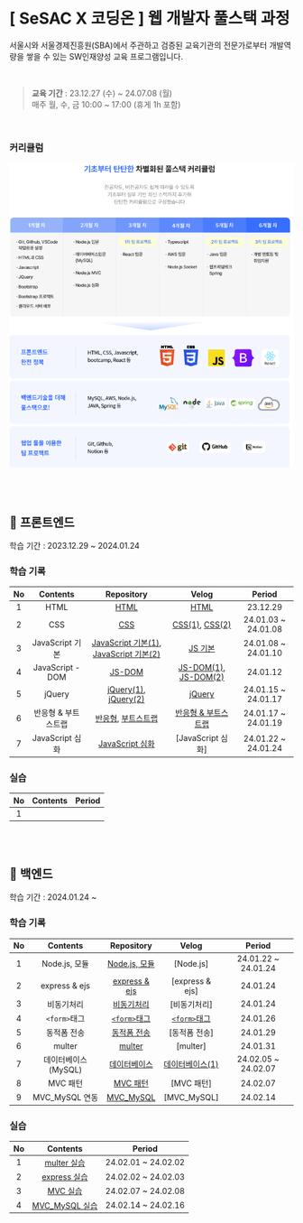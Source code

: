 # [ SeSAC X 코딩온 ] 웹 개발자 풀스택 과정

서울시와 서울경제진흥원(SBA)에서 주관하고 검증된 교육기관의 전문가로부터 개발역량을 쌓을 수 있는 SW인재양성 교육 프로그램입니다.

  <br />

> **교육 기간** : 23.12.27 (수) ~ 24.07.08 (월)
> <br />
> 매주 월, 수, 금 10:00 ~ 17:00 (휴게 1h 포함)

  <br />

### 커리큘럼

<p align="center">
<img alt="curriculum" src="./image.png">
</p>

  <br />
  <br />

## 📂 프론트엔드

학습 기간 : 2023.12.29 ~ 2024.01.24

### 학습 기록

| No  |      Contents       |                                                                                               Repository                                                                                                |                                                                                                                                                                                                                                                      Velog                                                                                                                                                                                                                                                      |       Period        |
| :-: | :-----------------: | :-----------------------------------------------------------------------------------------------------------------------------------------------------------------------------------------------------: | :-------------------------------------------------------------------------------------------------------------------------------------------------------------------------------------------------------------------------------------------------------------------------------------------------------------------------------------------------------------------------------------------------------------------------------------------------------------------------------------------------------------: | :-----------------: |
|  1  |        HTML         |                                                               [HTML](https://github.com/purple11-11/SeSAC-Dobong1-Web/tree/main/01_html)                                                                |                                                                                                                                                [HTML](https://velog.io/@purple11_11/SeSAC-X-%EC%BD%94%EB%94%A9%EC%98%A8-%EC%9B%B9%EA%B0%9C%EB%B0%9C%EC%9E%90-%ED%92%80%EC%8A%A4%ED%83%9D-%EA%B3%BC%EC%A0%95-1%EC%A3%BC%EC%B0%A8-%ED%9A%8C%EA%B3%A0-OT-HTML-CSS)                                                                                                                                                 |      23.12.29       |
|  2  |         CSS         |                                                                [CSS](https://github.com/purple11-11/SeSAC-Dobong1-Web/tree/main/02_CSS)                                                                 |                                        [CSS(1)](https://velog.io/@purple11_11/SeSAC-X-%EC%BD%94%EB%94%A9%EC%98%A8-%EC%9B%B9%EA%B0%9C%EB%B0%9C%EC%9E%90-%ED%92%80%EC%8A%A4%ED%83%9D-%EA%B3%BC%EC%A0%95-1%EC%A3%BC%EC%B0%A8-%ED%9A%8C%EA%B3%A0-OT-HTML-CSS), [CSS(2)](https://velog.io/@purple11_11/SeSAC-X-%EC%BD%94%EB%94%A9%EC%98%A8-%EC%9B%B9%EA%B0%9C%EB%B0%9C%EC%9E%90-%ED%92%80%EC%8A%A4%ED%83%9D-%EA%B3%BC%EC%A0%95-2%EC%A3%BC%EC%B0%A8-%ED%9A%8C%EA%B3%A0-CSS-JS)                                        | 24.01.03 ~ 24.01.08 |
|  3  |   JavaScript 기본   | [JavaScript 기본(1)](https://github.com/purple11-11/SeSAC-Dobong1-Web/tree/main/03_Javascript/1.8), [JavaScript 기본(2)](https://github.com/purple11-11/SeSAC-Dobong1-Web/tree/main/03_Javascript/1.10) |                                                                                                                                                 [JS 기본](https://velog.io/@purple11_11/SeSAC-X-%EC%BD%94%EB%94%A9%EC%98%A8-%EC%9B%B9%EA%B0%9C%EB%B0%9C%EC%9E%90-%ED%92%80%EC%8A%A4%ED%83%9D-%EA%B3%BC%EC%A0%95-2%EC%A3%BC%EC%B0%A8-%ED%9A%8C%EA%B3%A0-CSS-JS)                                                                                                                                                  | 24.01.08 ~ 24.01.10 |
|  4  |  JavaScript - DOM   |                                                         [JS-DOM](https://github.com/purple11-11/SeSAC-Dobong1-Web/tree/main/03_Javascript/1.12)                                                         | [JS-DOM(1)](https://velog.io/@purple11_11/SeSAC-X-%EC%BD%94%EB%94%A9%EC%98%A8-%EC%9B%B9%EA%B0%9C%EB%B0%9C%EC%9E%90-%ED%92%80%EC%8A%A4%ED%83%9D-%EA%B3%BC%EC%A0%95-2%EC%A3%BC%EC%B0%A8-%ED%9A%8C%EA%B3%A0-CSS-JS), [JS-DOM(2)](https://velog.io/@purple11_11/SeSAC-X-%EC%BD%94%EB%94%A9%EC%98%A8-%EC%9B%B9%EA%B0%9C%EB%B0%9C%EC%9E%90-%ED%92%80%EC%8A%A4%ED%83%9D-%EA%B3%BC%EC%A0%95-3%EC%A3%BC%EC%B0%A8-%ED%9A%8C%EA%B3%A0-JS-jQuery-%EB%B0%98%EC%9D%91%ED%98%95-%EB%B6%80%ED%8A%B8%EC%8A%A4%ED%8A%B8%EB%9E%A9) |      24.01.12       |
|  5  |       jQuery        |      [jQuery(1)](https://github.com/purple11-11/SeSAC-Dobong1-Web/tree/main/03_Javascript/1.15/jQuery), [jQuery(2)](https://github.com/purple11-11/SeSAC-Dobong1-Web/tree/main/03_Javascript/1.17)      |                                                                                                           [jQuery](https://velog.io/@purple11_11/SeSAC-X-%EC%BD%94%EB%94%A9%EC%98%A8-%EC%9B%B9%EA%B0%9C%EB%B0%9C%EC%9E%90-%ED%92%80%EC%8A%A4%ED%83%9D-%EA%B3%BC%EC%A0%95-3%EC%A3%BC%EC%B0%A8-%ED%9A%8C%EA%B3%A0-JS-jQuery-%EB%B0%98%EC%9D%91%ED%98%95-%EB%B6%80%ED%8A%B8%EC%8A%A4%ED%8A%B8%EB%9E%A9)                                                                                                            | 24.01.15 ~ 24.01.17 |
|  6  | 반응형 & 부트스트랩 |     [반응형](https://github.com/purple11-11/SeSAC-Dobong1-Web/tree/main/03_Javascript/1.17), [부트스트랩](https://github.com/purple11-11/SeSAC-Dobong1-Web/tree/main/03_Javascript/1.19/Bootstrap)      |                                                                                                     [반응형 & 부트스트랩](https://velog.io/@purple11_11/SeSAC-X-%EC%BD%94%EB%94%A9%EC%98%A8-%EC%9B%B9%EA%B0%9C%EB%B0%9C%EC%9E%90-%ED%92%80%EC%8A%A4%ED%83%9D-%EA%B3%BC%EC%A0%95-3%EC%A3%BC%EC%B0%A8-%ED%9A%8C%EA%B3%A0-JS-jQuery-%EB%B0%98%EC%9D%91%ED%98%95-%EB%B6%80%ED%8A%B8%EC%8A%A4%ED%8A%B8%EB%9E%A9)                                                                                                     | 24.01.17 ~ 24.01.19 |
|  7  |   JavaScript 심화   |                                                  [JavaScript 심화](https://github.com/purple11-11/SeSAC-Dobong1-Web/tree/main/03_Javascript/upgradeJS)                                                  |                                                                                                                                                                                                                                                [JavaScript 심화]                                                                                                                                                                                                                                                | 24.01.22 ~ 24.01.24 |

### 실습

| No  | Contents | Period |
| :-: | :------: | :----: |
|  1  |   []()   |  []()  |

  <br />
  <br />

## 📂 백엔드

학습 기간 : 2024.01.24 ~

### 학습 기록

| No  |      Contents       |                                           Repository                                            |                                                                                                                                                 Velog                                                                                                                                                 |       Period        |
| :-: | :-----------------: | :---------------------------------------------------------------------------------------------: | :---------------------------------------------------------------------------------------------------------------------------------------------------------------------------------------------------------------------------------------------------------------------------------------------------: | :-----------------: |
|  1  |    Node.js, 모듈    |       [Node.js, 모듈](https://github.com/purple11-11/SeSAC-Dobong1-Web/tree/main/04_node)       |                                                                                                                                               [Node.js]                                                                                                                                               | 24.01.22 ~ 24.01.24 |
|  2  |    express & ejs    |   [express & ejs](https://github.com/purple11-11/SeSAC-Dobong1-Web/tree/main/05_express/1.24)   |                                                                                                                                            [express & ejs]                                                                                                                                            |      24.01.24       |
|  3  |     비동기처리      | [비동기처리](https://github.com/purple11-11/SeSAC-Dobong1-Web/blob/main/05_express/1.24/app.js) |                                                                                                                                             [비동기처리]                                                                                                                                              |      24.01.24       |
|  4  |    `<form>`태그     |       [`<form>`태그](https://github.com/purple11-11/SeSAC-Dobong1-Web/tree/main/07_form)        | [`<form>`태그](https://velog.io/@purple11_11/SeSAC-X-%EC%BD%94%EB%94%A9%EC%98%A8-%EC%9B%B9%EA%B0%9C%EB%B0%9C%EC%9E%90-%ED%92%80%EC%8A%A4%ED%83%9D-%EA%B3%BC%EC%A0%95-4%EC%A3%BC%EC%B0%A8-%ED%9A%8C%EA%B3%A0-3-form-%ED%83%9C%EA%B7%B8-GETPOST-nodemon-%EC%9C%A0%ED%9A%A8%EC%84%B1-%EA%B2%80%EC%82%AC) |      24.01.26       |
|  5  |     동적폼 전송     |    [동적폼 전송](https://github.com/purple11-11/SeSAC-Dobong1-Web/tree/main/08_dynamic/1.29)    |                                                                                                                                             [동적폼 전송]                                                                                                                                             |      24.01.29       |
|  6  |       multer        |       [multer](https://github.com/purple11-11/SeSAC-Dobong1-Web/tree/main/09_multer/1.31)       |                                                                                                                                               [multer]                                                                                                                                                |      24.01.31       |
|  7  | 데이터베이스(MySQL) |     [데이터베이스](https://github.com/purple11-11/SeSAC-Dobong1-Web/tree/main/10_database)      |           [데이터베이스(1)](https://velog.io/@purple11_11/SeSAC-X-%EC%BD%94%EB%94%A9%EC%98%A8-%EC%9B%B9%EA%B0%9C%EB%B0%9C%EC%9E%90-%ED%92%80%EC%8A%A4%ED%83%9D-%EA%B3%BC%EC%A0%95-7%EC%A3%BC%EC%B0%A8-%ED%9A%8C%EA%B3%A0-1-%EB%8D%B0%EC%9D%B4%ED%84%B0-%EB%B2%A0%EC%9D%B4%EC%8A%A4-DDL-DML)           | 24.02.05 ~ 24.02.07 |
|  8  |      MVC 패턴       |          [MVC 패턴](https://github.com/purple11-11/SeSAC-Dobong1-Web/tree/main/11_mvc)          |                                                                                                                                              [MVC 패턴]                                                                                                                                               |      24.02.07       |
|  9  |   MVC_MySQL 연동    |      [MVC_MySQL](https://github.com/purple11-11/SeSAC-Dobong1-Web/tree/main/12_mvc_mysql)       |                                                                                                                                              [MVC_MySQL]                                                                                                                                              |      24.02.14       |

### 실습

| No  |                                              Contents                                              |       Period        |
| :-: | :------------------------------------------------------------------------------------------------: | :-----------------: |
|  1  |    [multer 실습](https://github.com/purple11-11/SeSAC-Dobong1-Web/tree/main/09_multerPractice)     | 24.02.01 ~ 24.02.02 |
|  2  |     [express 실습](https://github.com/purple11-11/SeSAC-Dobong1-Web/tree/main/99_express_blog)     | 24.02.02 ~ 24.02.03 |
|  3  |       [MVC 실습](https://github.com/purple11-11/SeSAC-Dobong1-Web/tree/main/11_practice_mvc)       | 24.02.07 ~ 24.02.08 |
|  4  | [MVC_MySQL 실습](https://github.com/purple11-11/SeSAC-Dobong1-Web/tree/main/12_practice_mysql_mvc) | 24.02.14 ~ 24.02.16 |
